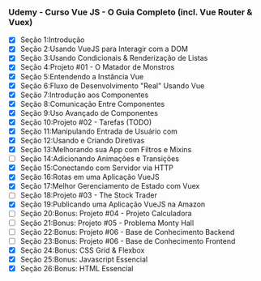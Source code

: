 ### Udemy - Curso Vue JS - O Guia Completo (incl. Vue Router & Vuex)

- [x] Seção 1:Introdução
- [x] Seção 2:Usando VueJS para Interagir com a DOM
- [x] Seção 3:Usando Condicionais & Renderização de Listas
- [x] Seção 4:Projeto #01 - O Matador de Monstros
- [x] Seção 5:Entendendo a Instância Vue
- [x] Seção 6:Fluxo de Desenvolvimento "Real" Usando Vue
- [x] Seção 7:Introdução aos Componentes
- [x] Seção 8:Comunicação Entre Componentes
- [x] Seção 9:Uso Avançado de Componentes
- [x] Seção 10:Projeto #02 - Tarefas (TODO)
- [x] Seção 11:Manipulando Entrada de Usuário com
- [x] Seção 12:Usando e Criando Diretivas
- [x] Seção 13:Melhorando sua App com Filtros e Mixins
- [ ] Seção 14:Adicionando Animações e Transições
- [x] Seção 15:Conectando com Servidor via HTTP
- [x] Seção 16:Rotas em uma Aplicação VueJS
- [x] Seção 17:Melhor Gerenciamento de Estado com Vuex
- [ ] Seção 18:Projeto #03 - The Stock Trader
- [x] Seção 19:Publicando uma Aplicação VueJS na Amazon
- [ ] Seção 20:Bonus: Projeto #04 - Projeto Calculadora
- [ ] Seção 21:Bonus: Projeto #05 - Problema Monty Hall
- [ ] Seção 22:Bonus: Projeto #06 - Base de Conhecimento Backend
- [ ] Seção 23:Bonus: Projeto #06 - Base de Conhecimento Frontend
- [x] Seção 24:Bonus: CSS Grid & Flexbox
- [x] Seção 25:Bonus: Javascript Essencial
- [x] Seção 26:Bonus: HTML Essencial
